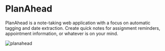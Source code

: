 # PlanAhead
PlanAhead is a note-taking web application with a focus on automatic tagging and date extraction. Create quick notes for assignment reminders, appointment information, or whatever is on your mind.

![planahead](https://github.com/Gabgra11/PlanAhead/assets/67012676/ba1777b5-6539-4e0b-9e07-d9899a1478a5)
